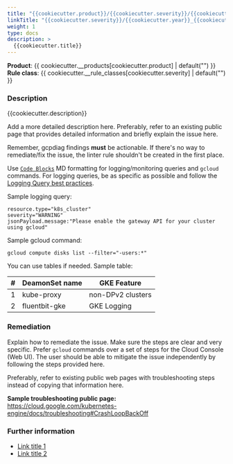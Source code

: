 ```yaml
---
title: "{{cookiecutter.product}}/{{cookiecutter.severity}}/{{cookiecutter.year}}_{{cookiecutter.number}}"
linkTitle: "{{cookiecutter.severity}}/{{cookiecutter.year}}_{{cookiecutter.number}}"
weight: 1
type: docs
description: >
  {{cookiecutter.title}}
---
```


**Product**: {{ cookiecutter.__products[cookiecutter.product] | default("") }}\
**Rule class**: {{ cookiecutter.__rule_classes[cookiecutter.severity] | default("") }}

### Description

{{cookiecutter.description}}

Add a more detailed description here. Preferably, refer to an existing public page that provides detailed information and briefly explain the issue here.

Remember, gcpdiag findings **must** be actionable. If there's no way to remediate/fix the issue, the linter rule shouldn't be created in the first place.

Use [`Code Blocks`](https://www.markdownguide.org/extended-syntax/#fenced-code-blocks) MD formatting for logging/monitoring queries and `gcloud` commands. For logging queries, be as specific as possible and follow the [Logging Query best practices](https://cloud.google.com/logging/docs/view/logging-query-language#finding-quickly).


Sample logging query:
```
resource.type="k8s_cluster"
severity="WARNING"
jsonPayload.message:"Please enable the gateway API for your cluster using gcloud"
```

Sample gcloud command:
```
gcloud compute disks list --filter="-users:*"
```

You can use tables if needed. Sample table:

| \#  | DeamonSet name | GKE Feature       |
| --- | -------------- | ----------------- |
| 1   | kube-proxy     | non-DPv2 clusters |
| 2   | fluentbit-gke  | GKE Logging       |

### Remediation

Explain how to remediate the issue. Make sure the steps are clear and very specific. Prefer `gcloud` commands over a set of steps for the Cloud Console (Web UI). The user should be able to mitigate the issue independently by following the steps provided here.

Preferably, refer to existing public web pages with troubleshooting steps instead of copying that information here.

**Sample troubleshooting public page:** https://cloud.google.com/kubernetes-engine/docs/troubleshooting#CrashLoopBackOff


### Further information

- [Link title 1](https://cloud.google.com/link-1)
- [Link title 2](https://cloud.google.com/link-2)

